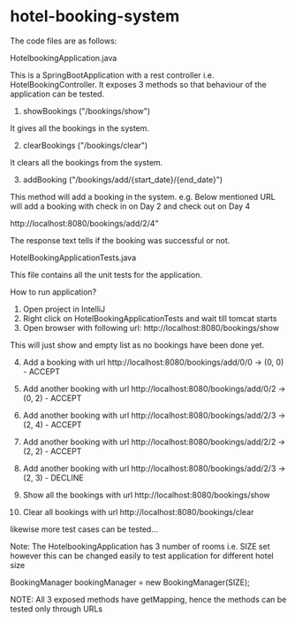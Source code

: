 # hotel-booking-system
The code files are as follows: 

HotelbookingApplication.java

This is a SpringBootApplication with a rest controller i.e. HotelBookingController. It exposes 3 methods so that behaviour of the application can be tested.

1) showBookings ("/bookings/show")

It gives all the bookings in the system. 

2) clearBookings ("/bookings/clear")

It clears all the bookings from the system.

3) addBooking ("/bookings/add/{start_date}/{end_date}")

This method will add a booking in the system.  e.g. Below mentioned URL will add a booking with check in on Day 2 and check out on Day 4

http://localhost:8080/bookings/add/2/4" 

The response text tells if the booking was successful or not.

HotelBookingApplicationTests.java

This file contains all the unit tests for the application.

How to run application? 
1. Open project in IntelliJ
2. Right click on HotelBookingApplicationTests and wait till tomcat starts
3. Open browser with following url: http://localhost:8080/bookings/show

This will just show and empty list as no bookings have been done yet.

4. Add a booking with url http://localhost:8080/bookings/add/0/0 -> (0, 0) - ACCEPT
5. Add another booking with url http://localhost:8080/bookings/add/0/2 -> (0, 2) - ACCEPT
6. Add another booking with url http://localhost:8080/bookings/add/2/3 -> (2, 4) - ACCEPT
7. Add another booking with url http://localhost:8080/bookings/add/2/2 -> (2, 2) - ACCEPT
8. Add another booking with url http://localhost:8080/bookings/add/2/3 -> (2, 3) - DECLINE

9. Show all the bookings with url http://localhost:8080/bookings/show
10. Clear all bookings with url http://localhost:8080/bookings/clear

likewise more test cases can be tested...


Note:  The HotelbookingApplication has 3 number of rooms i.e. SIZE set however this can be changed easily to test application for different hotel size 

BookingManager bookingManager = new BookingManager(SIZE);

NOTE: All 3 exposed methods have getMapping, hence the methods can be tested only through URLs

